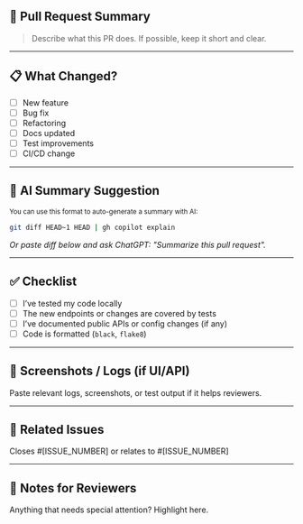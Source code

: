 ## 🚀 Pull Request Summary

> Describe what this PR does. If possible, keep it short and clear.

---

## 📋 What Changed?

- [ ] New feature
- [ ] Bug fix
- [ ] Refactoring
- [ ] Docs updated
- [ ] Test improvements
- [ ] CI/CD change

---

## 🤖 AI Summary Suggestion

<sub>You can use this format to auto-generate a summary with AI:</sub>

```bash
git diff HEAD~1 HEAD | gh copilot explain
```

_Or paste diff below and ask ChatGPT: "Summarize this pull request"._

---

## ✅ Checklist

- [ ] I’ve tested my code locally
- [ ] The new endpoints or changes are covered by tests
- [ ] I’ve documented public APIs or config changes (if any)
- [ ] Code is formatted (`black`, `flake8`)

---

## 📸 Screenshots / Logs (if UI/API)

Paste relevant logs, screenshots, or test output if it helps reviewers.

---

## 📎 Related Issues

Closes #[ISSUE_NUMBER] or relates to #[ISSUE_NUMBER]

---

## 🧠 Notes for Reviewers

Anything that needs special attention? Highlight here.